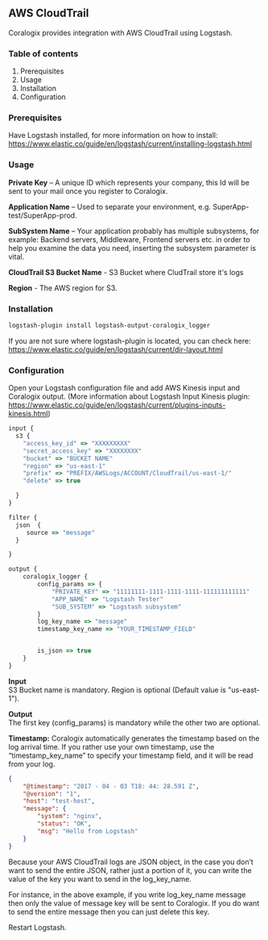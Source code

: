 ## AWS CloudTrail


Coralogix provides integration with AWS CloudTrail using Logstash.

### Table of contents

1. Prerequisites
2. Usage
3. Installation
4. Configuration

### Prerequisites
Have Logstash installed, for more information on how to install: https://www.elastic.co/guide/en/logstash/current/installing-logstash.html

### Usage

**Private Key** – A unique ID which represents your company, this Id will be sent to your mail once you register to Coralogix.

**Application Name** – Used to separate your environment, e.g. SuperApp-test/SuperApp-prod.

**SubSystem Name** – Your application probably has multiple subsystems, for example: Backend servers, Middleware, Frontend servers etc. in order to help you examine the data you need, inserting the subsystem parameter is vital.

**CloudTrail S3 Bucket Name** - S3 Bucket where CludTrail store it's logs

**Region** - The AWS region for S3. 

### Installation

```bash
logstash-plugin install logstash-output-coralogix_logger
```

If you are not sure where logstash-plugin is located, you can check here:  
https://www.elastic.co/guide/en/logstash/current/dir-layout.html

### Configuration

Open your Logstash configuration file and add AWS Kinesis input and Coralogix output. (More information about Logstash Input Kinesis plugin: https://www.elastic.co/guide/en/logstash/current/plugins-inputs-kinesis.html)

```javascript
input {
  s3 {
    "access_key_id" => "XXXXXXXXX"
    "secret_access_key" => "XXXXXXXX"
    "bucket" => "BUCKET NAME"
    "region" => "us-east-1"
    "prefix" => "PREFIX/AWSLogs/ACCOUNT/CloudTrail/us-east-1/"
    "delete" => true

  }
}

filter {
  json  {
     source => "message"
  }

}

output {
    coralogix_logger { 
        config_params => {
            "PRIVATE_KEY" => "11111111-1111-1111-1111-111111111111"
            "APP_NAME" => "Logstash Tester"
            "SUB_SYSTEM" => "Logstash subsystem"
        } 
        log_key_name => "message"
        timestamp_key_name => "YOUR_TIMESTAMP_FIELD"


        is_json => true
    }
}  
```
**Input**  
S3 Bucket name is mandatory. Region is optional (Default value is "us-east-1").  

**Output**  
The first key (config_params) is mandatory while the other two are optional. 

**Timestamp:**  Coralogix automatically generates the timestamp based on the log arrival time.  If you rather use your own timestamp, use the “timestamp_key_name” to specify your timestamp field, and it will be read from your log. 

```json
{
    "@timestamp": "2017 - 04 - 03 T18: 44: 28.591 Z",
    "@version": "1",
    "host": "test-host",
    "message": {
        "system": "nginx",
        "status": "OK",
        "msg": "Hello from Logstash"
    }
}
```
Because your AWS CloudTrail logs are JSON object, in the case you don’t want to send the entire JSON, rather just a portion of it, you can write the value of the key you want to send in the log_key_name.

For instance, in the above example, if you write log_key_name message then only the value of message key will be sent to Coralogix. If you do want to send the entire message then you can just delete this key.

Restart Logstash.
